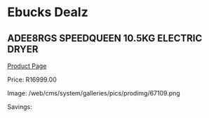 
# Ebucks Dealz
## ADEE8RGS SPEEDQUEEN 10.5KG ELECTRIC DRYER
[Product Page](https://www.ebucks.com/web/shop/productSelected.do?prodId=1173297487&catId=704981826)

Price: R16999.00

Image: /web/cms/system/galleries/pics/prodimg/67109.png

Savings: 


	